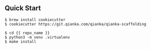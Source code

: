 ## Quick Start

```
$ brew install cookiecutter
$ cookiecutter https://git.qianka.com/qianka/qianka-scaffolding 
```

```
$ cd {{ repo_name }}
$ python3 -m venv .virtualenv
$ make install
```
